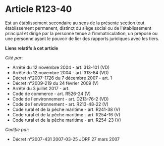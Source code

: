 # Article R123-40

Est un établissement secondaire au sens de la présente section tout établissement permanent, distinct du siège social ou de
l'établissement principal et dirigé par la personne tenue à l'immatriculation, un préposé ou une personne ayant le pouvoir de
lier des rapports juridiques avec les tiers.

**Liens relatifs à cet article**

_Cité par_:

  - Arrêté du 12 novembre 2004 - art. 313-101 (VD)
  - Arrêté du 12 novembre 2004 - art. 313-84 (VD)
  - Décret n°2007-1726 du 7 décembre 2007 - art. 1
  - Décret n°2009-219 du 24 février 2009 (V)
  - Arrêté du 3 juillet 2017 - art.
  - Code de commerce - art. R526-24 (V)
  - Code de l'environnement - art. D213-76-2 (VD)
  - Code de l'environnement - art. R213-48-22 (V)
  - Code rural et de la pêche maritime - art. R241-38 (V)
  - Code rural et de la pêche maritime - art. R254-16 (V)
  - Code rural et de la pêche maritime - art. R254-23 (V)

_Codifié par_:

  - Décret n°2007-431 2007-03-25 JORF 27 mars 2007
